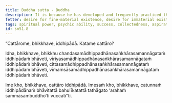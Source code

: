 ```yaml
---
title: Buddha sutta - Buddha
description: It is because he has developed and frequently practiced these four bases of psychic ability that the Tathāgata is called 'the Arahant, the Perfectly Enlightened One.'
fetter: desire for fine-material existence, desire for immaterial existence, conceit, restlessness, ignorance
tags: spiritual power, psychic ability, success, collectedness, aspiration, persistence, energy, mind, investigation, reflection, close examination, sn, sn45-56, sn51
id: sn51.8
---
```


“Cattārome, bhikkhave, iddhipādā. Katame cattāro?

Idha, bhikkhave, bhikkhu chandasamādhippadhānasaṅkhārasamannāgataṁ iddhipādaṁ bhāveti, vīriyasamādhippadhānasaṅkhārasamannāgataṁ iddhipādaṁ bhāveti, cittasamādhippadhānasaṅkhārasamannāgataṁ iddhipādaṁ bhāveti, vīmaṁsāsamādhippadhānasaṅkhārasamannāgataṁ iddhipādaṁ bhāveti.

Ime kho, bhikkhave, cattāro iddhipādā. Imesaṁ kho, bhikkhave, catunnaṁ iddhipādānaṁ bhāvitattā bahulīkatattā tathāgato ‘arahaṁ sammāsambuddho’ti vuccatī”ti.
